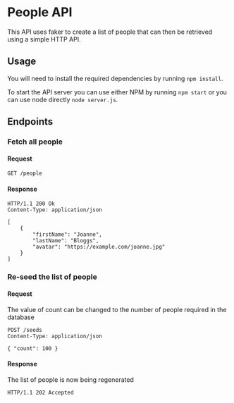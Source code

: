 # People API

This API uses faker to create a list of people that can then be retrieved using a simple HTTP API.

## Usage

You will need to install the required dependencies by running `npm install`.

To start the API server you can use either NPM by running `npm start` or you can use node directly `node server.js`.

## Endpoints

### Fetch all people

#### Request

```
GET /people
```

#### Response

```
HTTP/1.1 200 Ok
Content-Type: application/json

[
    {
        "firstName": "Joanne",
        "lastName": "Bloggs",
        "avatar": "https://example.com/joanne.jpg"
    }
]
```

### Re-seed the list of people

#### Request

The value of count can be changed to the number of people required in the database

```
POST /seeds
Content-Type: application/json

{ "count": 100 }
```

#### Response

The list of people is now being regenerated

```
HTTP/1.1 202 Accepted
```


